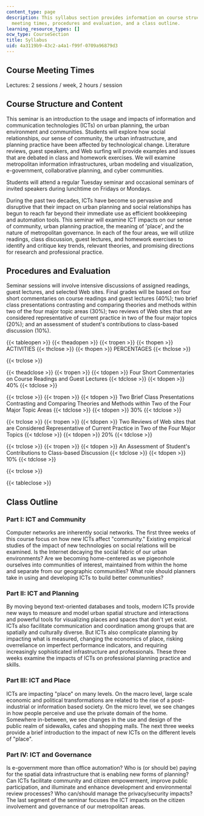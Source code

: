 ```yaml
---
content_type: page
description: This syllabus section provides information on course structure and content,
  meeting times, procedures and evaluation, and a class outline.
learning_resource_types: []
ocw_type: CourseSection
title: Syllabus
uid: 4a3119b9-43c2-a4a1-f99f-0709a96879d3
---
```


Course Meeting Times
--------------------

Lectures: 2 sessions / week, 2 hours / session

Course Structure and Content
----------------------------

This seminar is an introduction to the usage and impacts of information and communication technologies (ICTs) on urban planning, the urban environment and communities. Students will explore how social relationships, our sense of community, the urban infrastructure, and planning practice have been affected by technological change. Literature reviews, guest speakers, and Web surfing will provide examples and issues that are debated in class and homework exercises. We will examine metropolitan information infrastructures, urban modeling and visualization, e-government, collaborative planning, and cyber communities.

Students will attend a regular Tuesday seminar and occasional seminars of invited speakers during lunchtime on Fridays or Mondays.

During the past two decades, ICTs have become so pervasive and disruptive that their impact on urban planning and social relationships has begun to reach far beyond their immediate use as efficient bookkeeping and automation tools. This seminar will examine ICT impacts on our sense of community, urban planning practice, the meaning of 'place', and the nature of metropolitan governance. In each of the four areas, we will utilize readings, class discussion, guest lectures, and homework exercises to identify and critique key trends, relevant theories, and promising directions for research and professional practice.

Procedures and Evaluation
-------------------------

Seminar sessions will involve intensive discussions of assigned readings, guest lectures, and selected Web sites. Final grades will be based on four short commentaries on course readings and guest lectures (40%); two brief class presentations contrasting and comparing theories and methods within two of the four major topic areas (30%); two reviews of Web sites that are considered representative of current practice in two of the four major topics (20%); and an assessment of student's contributions to class-based discussion (10%).

{{< tableopen >}}
{{< theadopen >}}
{{< tropen >}}
{{< thopen >}}
ACTIVITIES
{{< thclose >}}
{{< thopen >}}
PERCENTAGES
{{< thclose >}}

{{< trclose >}}

{{< theadclose >}}
{{< tropen >}}
{{< tdopen >}}
Four Short Commentaries on Course Readings and Guest Lectures
{{< tdclose >}}
{{< tdopen >}}
40%
{{< tdclose >}}

{{< trclose >}}
{{< tropen >}}
{{< tdopen >}}
Two Brief Class Presentations Contrasting and Comparing Theories and Methods within Two of the Four Major Topic Areas
{{< tdclose >}}
{{< tdopen >}}
30%
{{< tdclose >}}

{{< trclose >}}
{{< tropen >}}
{{< tdopen >}}
Two Reviews of Web sites that are Considered Representative of Current Practice in Two of the Four Major Topics
{{< tdclose >}}
{{< tdopen >}}
20%
{{< tdclose >}}

{{< trclose >}}
{{< tropen >}}
{{< tdopen >}}
An Assessment of Student's Contributions to Class-based Discussion
{{< tdclose >}}
{{< tdopen >}}
10%
{{< tdclose >}}

{{< trclose >}}

{{< tableclose >}}

Class Outline
-------------

### Part I: ICT and Community

Computer networks are inherently social networks. The first three weeks of this course focus on how new ICTs affect "community." Existing empirical studies of the impact of new technologies on social relations will be examined. Is the Internet decaying the social fabric of our urban environments? Are we becoming home-centered as we pigeonhole ourselves into communities of interest, maintained from within the home and separate from our geographic communities? What role should planners take in using and developing ICTs to build better communities?

### Part II: ICT and Planning

By moving beyond text-oriented databases and tools, modern ICTs provide new ways to measure and model urban spatial structure and interactions and powerful tools for visualizing places and spaces that don't yet exist. ICTs also facilitate communication and coordination among groups that are spatially and culturally diverse. But ICTs also complicate planning by impacting what is measured, changing the economics of place, risking overreliance on imperfect performance indicators, and requiring increasingly sophisticated infrastructure and professionals. These three weeks examine the impacts of ICTs on professional planning practice and skills.

### Part III: ICT and Place

ICTs are impacting "place" on many levels. On the macro level, large scale economic and political transformations are related to the rise of a post-industrial or information based society. On the micro level, we see changes in how people perceive and use the private domain of the home. Somewhere in-between, we see changes in the use and design of the public realm of sidewalks, cafes and shopping malls. The next three weeks provide a brief introduction to the impact of new ICTs on the different levels of "place".

### Part IV: ICT and Governance

Is e-government more than office automation? Who is (or should be) paying for the spatial data infrastructure that is enabling new forms of planning? Can ICTs facilitate community and citizen empowerment, improve public participation, and illuminate and enhance development and environmental review processes? Who can/should manage the privacy/security impacts? The last segment of the seminar focuses the ICT impacts on the citizen involvement and governance of our metropolitan areas.